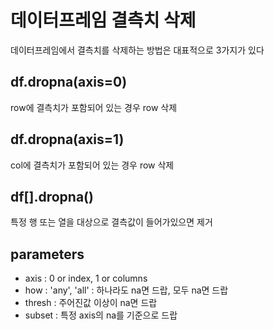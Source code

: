 # 데이터프레임 결측치 삭제
데이터프레임에서 결측치를 삭제하는 방법은 대표적으로 3가지가 있다
## df.dropna(axis=0)
row에 결측치가 포함되어 있는 경우 row 삭제
## df.dropna(axis=1)
col에 결측치가 포함되어 있는 경우 row 삭제
## df[].dropna()
특정 행 또는 열을 대상으로 결측값이 들어가있으면 제거
## parameters
- axis : 0 or index, 1 or columns
- how : 'any', 'all' : 하나라도 na면 드랍, 모두 na면 드랍
- thresh : 주어진값 이상이 na면 드랍
- subset : 특정 axis의 na를 기준으로 드랍